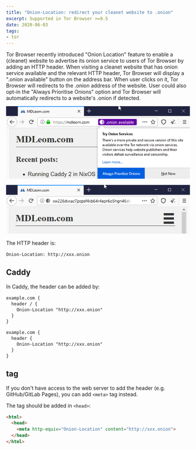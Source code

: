 ```yaml
---
title: "Onion-Location: redirect your cleanet website to .onion"
excerpt: Supported in Tor Browser >=9.5
date: 2020-06-03
tags:
- tor
---
```


Tor Browser recently introduced "Onion Location" feature to enable a (cleanet) website to advertise its onion service to users of Tor Browser by adding an HTTP header. When visiting a cleanet website that has onion service available and the relevant HTTP header, Tor Browser will display a ".onion available" button on the address bar. When user clicks on it, Tor Browser will redirects to the .onion address of the website. User could also opt-in the "Always Prioritise Onions" option and Tor Browser will automatically redirects to a website's .onion if detected.

![.onion button](20200603/onion-location.png)

![Redirected to onion service](20200603/redirected-onion.png)

The HTTP header is:

```
Onion-Location: http://xxx.onion
```

## Caddy

In Caddy, the header can be added by:

``` plain v1
example.com {
  header / {
    Onion-Location "http://xxx.onion"
  }
}
```

``` plain v2
example.com {
  header {
    Onion-Location "http://xxx.onion"
  }
}
```

## <meta> tag

If you don't have access to the web server to add the header (e.g. GitHub/GitLab Pages), you can add `<meta>` tag instead.

The tag should be added in `<head>`:

``` html
<html>
  <head>
    <meta http-equiv="Onion-Location" content="http://xxx.onion">
  </head>
</html>
```
